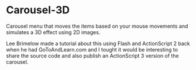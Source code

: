 # Carousel-3D
Carousel menu that moves the items based on your mouse movements and simulates a 3D effect using 2D images.

Lee Brimelow made a tutorial about this using Flash and ActionScript 2 back when he had GoToAndLearn.com and I tought it would be interesting to share the source code and also publish an ActionScript 3 version of the carousel.
